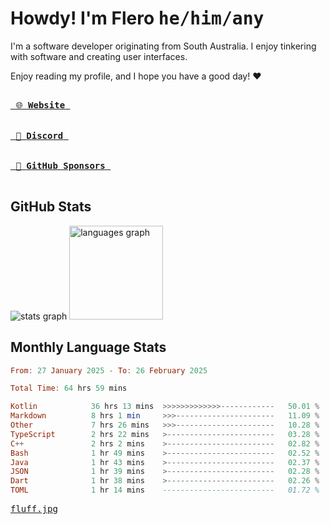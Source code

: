 # Howdy! I'm Flero <kbd>he/him/any</kbd>

I'm a software developer originating from South Australia. I enjoy tinkering with software and creating user interfaces.

Enjoy reading my profile, and I hope you have a good day! :heart:

<a href="https://flero.dev/">
    <kbd>
        <br>
        &nbsp;🌐 <strong>Website</strong>&nbsp;
        <br>
        <br>
    </kbd>
</a>

<a href="https://discord.com/users/1059375676769189938">
    <kbd>
        <br>
        &nbsp;💬 <strong>Discord</strong>&nbsp;
        <br>
        <br>
    </kbd>
</a>

<a href="https://github.com/sponsors/flerouwu">
    <kbd>
        <br>
        &nbsp;🩷 <strong>GitHub Sponsors</strong>&nbsp;
        <br>
        <br>
    </kbd>
</a>

## GitHub Stats
<!-- <p> allows it to be shown side-by-side -->
<div>
  <img src="https://github-readme-stats.vercel.app/api?hide_title=true&hide_rank=false&show_icons=true&include_all_commits=true&count_private=true&disable_animations=true&theme=github_dark&locale=en&hide_border=true&username=flerouwu" alt="stats graph"  />
  <img src="https://github-readme-stats.vercel.app/api/top-langs?locale=en&hide_title=false&langs_count=5&theme=github_dark&hide_border=true&username=flerouwu&layout=compact" alt="languages graph" height="150"  />
</div>

## Monthly Language Stats

<!--START_SECTION:waka-->

```haskell
From: 27 January 2025 - To: 26 February 2025

Total Time: 64 hrs 59 mins

Kotlin            36 hrs 13 mins  >>>>>>>>>>>>>------------   50.01 %
Markdown          8 hrs 1 min     >>>----------------------   11.09 %
Other             7 hrs 26 mins   >>>----------------------   10.28 %
TypeScript        2 hrs 22 mins   >------------------------   03.28 %
C++               2 hrs 2 mins    >------------------------   02.82 %
Bash              1 hr 49 mins    >------------------------   02.52 %
Java              1 hr 43 mins    >------------------------   02.37 %
JSON              1 hr 39 mins    >------------------------   02.28 %
Dart              1 hr 38 mins    >------------------------   02.26 %
TOML              1 hr 14 mins    -------------------------   01.72 %
```

<!--END_SECTION:waka-->

<a href="https://raw.githubusercontent.com/flerouwu/flerouwu/main/fluff.jpg">
  <kbd>fluff.jpg</kbd>
</a>
